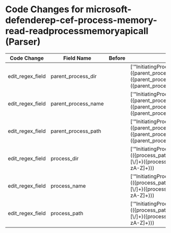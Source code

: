 # Code Changes for microsoft-defenderep-cef-process-memory-read-readprocessmemoryapicall (Parser)

| Code Change | Field Name | Before | After |
|-------------|------------|--------|-------|
| edit_regex_field | parent_process_dir |  | ['"InitiatingProcessParentFileName":"({parent_process_path}({parent_process_dir}[^"]+?[\\\/]+)?({parent_process_name}[^"\\\/]+))"'] |
| edit_regex_field | parent_process_name |  | ['"InitiatingProcessParentFileName":"({parent_process_path}({parent_process_dir}[^"]+?[\\\/]+)?({parent_process_name}[^"\\\/]+))"'] |
| edit_regex_field | parent_process_path |  | ['"InitiatingProcessParentFileName":"({parent_process_path}({parent_process_dir}[^"]+?[\\\/]+)?({parent_process_name}[^"\\\/]+))"'] |
| edit_regex_field | process_dir |  | ['"InitiatingProcessFolderPath":\s*"(({process_path}({process_dir}[^"]+?[\\\/]+)({process_name}[^"\\\/]+(\.[a-zA-Z]+)))|({=process_dir}[^"]+))"'] |
| edit_regex_field | process_name |  | ['"InitiatingProcessFolderPath":\s*"(({process_path}({process_dir}[^"]+?[\\\/]+)({process_name}[^"\\\/]+(\.[a-zA-Z]+)))|({=process_dir}[^"]+))"', 'InitiatingProcessFileName"+:\s*"+({process_name}[\w\.]+)"'] |
| edit_regex_field | process_path |  | ['"InitiatingProcessFolderPath":\s*"(({process_path}({process_dir}[^"]+?[\\\/]+)({process_name}[^"\\\/]+(\.[a-zA-Z]+)))|({=process_dir}[^"]+))"'] |